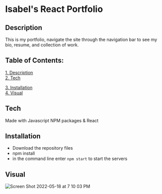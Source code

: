 # Isabel's React Portfolio

## Description
This is my portfolio, navigate the site through the navigation bar to see my bio, resume, and collection of work. 

 ## Table of Contents:  
[1. Description](#Description)  
[2. Tech](#Tech) 

[3. Installation](#Installation)  
[4. Visual](#Visual)  
  
## Tech
Made with Javascript NPM packages & React 

## Installation 
- Download the repository files
- npm install
- in the command line enter `npm start` to start the servers

## Visual 

![Screen Shot 2022-05-18 at 7 10 03 PM](https://user-images.githubusercontent.com/95631495/169169941-1437f49e-0718-4097-bd94-487f95519953.png)
